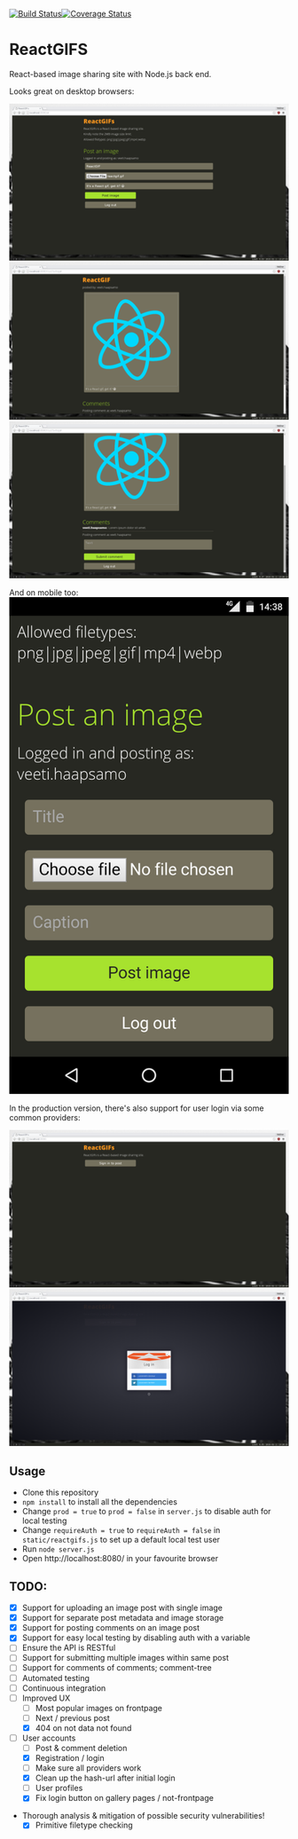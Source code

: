 [![Build Status](https://travis-ci.org/Walther/reactgifs.svg?branch=master)](https://travis-ci.org/Walther/reactgifs)[![Coverage Status](https://coveralls.io/repos/github/Walther/reactgifs/badge.svg?branch=master)](https://coveralls.io/github/Walther/reactgifs?branch=master)

# ReactGIFS

React-based image sharing site with Node.js back end.

Looks great on desktop browsers:

![Index page, logged in, submit form](screenshots/2016-02-11-132703_1920x1080_scrot.png)
![Gallery page with a submitted image](screenshots/2016-02-11-132731_1920x1080_scrot.png)
![Gallery page with example comment](screenshots/2016-02-11-132812_1920x1080_scrot.png)

And on mobile too:
![Index page on mobile](screenshots/reactgifs-mobile.jpg)

In the production version, there's also support for user login via some common providers:

![Index page, not logged in](screenshots/2016-02-11-132620_1920x1080_scrot.png)
![Index page, login box](screenshots/2016-02-11-132625_1920x1080_scrot.png)

## Usage

- Clone this repository
- `npm install` to install all the dependencies
- Change `prod = true` to `prod = false` in `server.js` to disable auth for local testing
- Change `requireAuth = true` to `requireAuth = false` in `static/reactgifs.js` to set up a default local test user
- Run `node server.js`
- Open http://localhost:8080/ in your favourite browser


## TODO:

- [x] Support for uploading an image post with single image
- [x] Support for separate post metadata and image storage
- [x] Support for posting comments on an image post
- [x] Support for easy local testing by disabling auth with a variable
- [ ] Ensure the API is RESTful
- [ ] Support for submitting multiple images within same post
- [ ] Support for comments of comments; comment-tree
- [ ] Automated testing
- [ ] Continuous integration
- [ ] Improved UX
  - [ ] Most popular images on frontpage
  - [ ] Next / previous post
  - [x] 404 on not data not found
- [ ] User accounts
  - [ ] Post & comment deletion
  - [x] Registration / login
  - [ ] Make sure all providers work
  - [x] Clean up the hash-url after initial login
  - [ ] User profiles
  - [x] Fix login button on gallery pages / not-frontpage
- Thorough analysis & mitigation of possible security vulnerabilities!
  - [x] Primitive filetype checking
